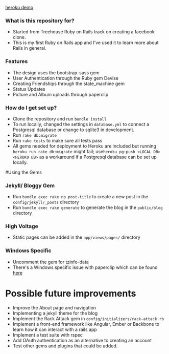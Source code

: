 [heroku demo](http://mustached-octo-robot.herokuapp.com/)

### What is this repository for? ###
* Started from Treehouse Ruby on Rails track on creating a facebook clone.
* This is my first Ruby on Rails app and I've used it to learn more about Rails in general.

### Features ###
* The design uses the bootstrap-sass gem
* User Authentication through the Ruby gem Devise
* Creating Friendships through the state_machine gem
* Status Updates 
* Picture and Album uploads through paperclip

### How do I get set up? ###
* Clone the repository and run `bundle install`
* To run locally, changed the settings in `database.yml` to connect a Postgresql database or change to sqlite3 in development. 
* Run `rake db:migrate`
* Run `rake tests` to make sure all tests pass
* All gems needed for deployment to Heroku are included but running `heroku run rake db:migrate` might fail; use`heroku pg:push <LOCAL DB> <HEROKU DB>` as a workaround if a Postgresql database can be set up locally.

#Using the Gems
### Jekyll/ Bloggy Gem ###
* Run `bundle exec rake np post-title` to create a new post in the `config/jekyll/_posts` directory
* Run `bundle exec rake generate` to generate the blog in the `public/blog` directory

### High Voltage ###
* Static pages can be added in the `app/views/pages/` directory

### Windows Specific ###
* Uncomment the gem for tzinfo-data
* There's a Windows specific issue with paperclip which can be found [here](https://github.com/thoughtbot/paperclip/issues/1429)


# Possible future improvements #
* Improve the About page and navigation
* Implementing a jekyll theme for the blog
* Implement the Rack Attack gem in `config/initializers/rack-attack.rb`
* Implement a front-end framework like Angular, Ember or Backbone to learn how it can interact with a rails app
* Implement a test suite with rspec
* Add OAuth authentication as an alternative to creating an account
* Test other gems and plugins that could be added. 
